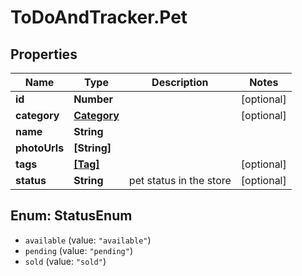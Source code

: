 # ToDoAndTracker.Pet

## Properties
Name | Type | Description | Notes
------------ | ------------- | ------------- | -------------
**id** | **Number** |  | [optional] 
**category** | [**Category**](Category.md) |  | [optional] 
**name** | **String** |  | 
**photoUrls** | **[String]** |  | 
**tags** | [**[Tag]**](Tag.md) |  | [optional] 
**status** | **String** | pet status in the store | [optional] 

<a name="StatusEnum"></a>
## Enum: StatusEnum

* `available` (value: `"available"`)
* `pending` (value: `"pending"`)
* `sold` (value: `"sold"`)

